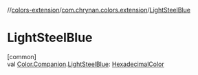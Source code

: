 //[colors-extension](../../index.md)/[com.chrynan.colors.extension](index.md)/[LightSteelBlue](-light-steel-blue.md)

# LightSteelBlue

[common]\
val [Color.Companion](../../../colors-core/colors-core/com.chrynan.colors/-color/-companion/index.md).[LightSteelBlue](-light-steel-blue.md): [HexadecimalColor](../../../colors-core/colors-core/com.chrynan.colors/-hexadecimal-color/index.md)
